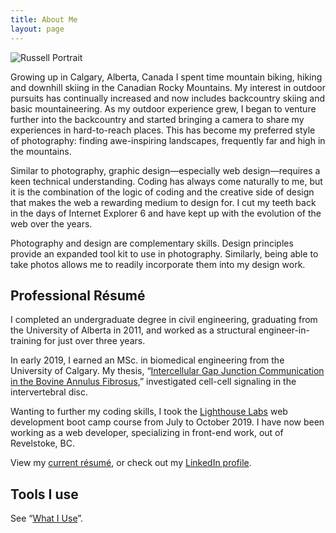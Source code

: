 ```yaml
---
title: About Me
layout: page
---
```


<script>
    import Portrait from '$static/2019portrait.jpg?w=300;500;700;900;1200;1600;2000;3000&format=webp&srcset'
</script>

<img srcset={Portrait} type="image/webp" alt="Russell Portrait" />

Growing up in Calgary, Alberta, Canada I spent time mountain biking, hiking and downhill skiing in the Canadian Rocky Mountains. My interest in outdoor pursuits has continually increased and now includes backcountry skiing and basic mountaineering. As my outdoor experience grew, I began to venture further into the backcountry and started bringing a camera to share my experiences in hard-to-reach places. This has become my preferred style of photography: finding awe-inspiring landscapes, frequently far and high in the mountains.

Similar to photography, graphic design—especially web design—requires a keen technical understanding. Coding has always come naturally to me, but it is the combination of the logic of coding and the creative side of design that makes the web a rewarding medium to design for. I cut my teeth back in the days of Internet Explorer 6 and have kept up with the evolution of the web over the years.

Photography and design are complementary skills. Design principles provide an expanded tool kit to use in photography. Similarly, being able to take photos allows me to readily incorporate them into my design work.

## Professional Résumé

I completed an undergraduate degree in civil engineering, graduating from the University of Alberta in 2011, and worked as a structural engineer-in-training for just over three years.

In early 2019, I earned an MSc. in biomedical engineering from the University of Calgary. My thesis, “[Intercellular Gap Junction Communication in the Bovine Annulus Fibrosus](https://prism.ucalgary.ca/handle/1880/109915),” investigated cell-cell signaling in the intervertebral disc.

Wanting to further my coding skills, I took the [Lighthouse Labs](https://www.lighthouselabs.ca) web development boot camp course from July to October 2019. I have now been working as a web developer, specializing in front-end work, out of Revelstoke, BC.

<p>View my <a href="/pdf/mcwhae_russell_resume.pdf" target="_blank">current résumé</a>, or check out my <a href="https://www.linkedin.com/in/rmcwhae/" rel="nofollow">LinkedIn profile</a>.</p>

## Tools I use

See “[What I Use](/uses)”.
